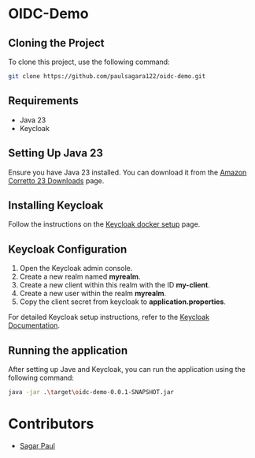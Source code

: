 # OIDC-Demo

## Cloning the Project

To clone this project, use the following command:

```bash
git clone https://github.com/paulsagara122/oidc-demo.git
```
## Requirements
* Java 23
* Keycloak

## Setting Up Java 23
Ensure you have Java 23 installed. You can download it from the [Amazon Corretto 23 Downloads](https://docs.aws.amazon.com/corretto/latest/corretto-23-ug/downloads-list.html) page.

## Installing Keycloak
Follow the instructions on the [Keycloak docker setup](https://www.keycloak.org/getting-started/getting-started-docker) page.

## Keycloak Configuration
1. Open the Keycloak admin console.
2. Create a new realm named __myrealm__.
3. Create a new client within this realm with the ID __my-client__.
4. Create a new user within the realm __myrealm__.
5. Copy the client secret from keycloak to __application.properties__.

For detailed Keycloak setup instructions, refer to the [Keycloak Documentation](https://www.keycloak.org/getting-started/getting-started-docker).

## Running the application
After setting up Jave and Keycloak, you can run the application using the following command:
```bash
java -jar .\target\oidc-demo-0.0.1-SNAPSHOT.jar
```
# Contributors
* [Sagar Paul](https://github.com/paulsagara122)




